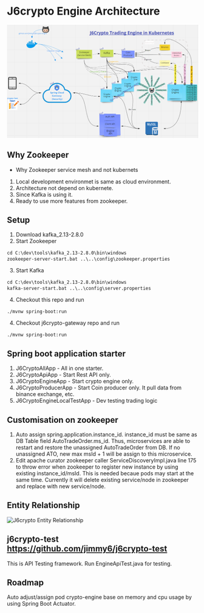 # J6crypto Engine Architecture
![J6crypto Engine Architecture](./doc/j6crypto.PNG?raw=true)


## Why Zookeeper
* Why Zookeeper service mesh and not kubernets 
1. Local development environmet is same as cloud environment.
2. Architecture not depend on kubernete.
3. Since Kafka is using it.
4. Ready to use more features from zookeeper.


## Setup
1. Download kafka_2.13-2.8.0
2. Start Zookeeper
```
cd C:\dev\tools\kafka_2.13-2.8.0\bin\windows
zookeeper-server-start.bat ..\..\config\zookeeper.properties
```
3. Start Kafka 
```
cd C:\dev\tools\kafka_2.13-2.8.0\bin\windows
kafka-server-start.bat ..\..\config\server.properties
```
4. Checkout this repo and run
```
./mvnw spring-boot:run
```
4. Checkout j6crypto-gateway repo and run
```
./mvnw spring-boot:run
```

## Spring boot application starter
1. J6CryptoAllApp - All in one starter.
2. J6CryptoApiApp - Start Rest API only.
3. J6CryptoEngineApp - Start crypto engine only.
4. J6CryptoProducerApp - Start Coin producer only. It pull data from binance exchange, etc.
5. J6CryptoEngineLocalTestApp - Dev testing trading logic 


## Customisation on zookeeper
1. Auto assign spring.application.instance_id. instance_id must be same as DB Table field AutoTradeOrder.ms_id. Thus, microservices are able to restart and restore the unassigned AutoTradeOrder from DB. If no unassigned ATO, new max msId + 1 will be assign to this microservice.
2. Edit apache curator zookeeper caller ServiceDiscoveryImpl.java line 175 to throw error when zookeeper to register new instance by using existing instance_id/msId. This is needed becaue pods may start at the same time. Currently it will delete existing service/node in zookeeper and replace with new service/node.


## Entity Relationship
![J6crypto Entity Relationship](./doc/engine.PNG?raw=true)

## j6crypto-test https://github.com/jimmy6/j6crypto-test
This is API Testing framework. Run EngineApiTest.java for testing.


## Roadmap
Auto adjust/assign pod crypto-engine base on memory and cpu usage by using Spring Boot Actuator.

